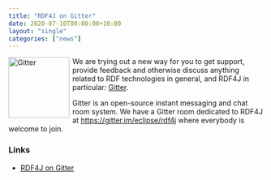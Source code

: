 ```yaml
---
title: "RDF4J on Gitter"
date: 2020-07-10T00:00:00+10:00
layout: "single"
categories: ["news"]
---
```


<a href="https://gitter.im/eclipse/rdf4j"><img src="/images/logos/gitter.png" width="120" alt="Gitter" align="left" style="margin-right: 6px;"></a>

We are trying out a new way for you to get support, provide feedback and otherwise discuss anything related to RDF technologies in general, and RDF4J in particular: [Gitter](https://gitter.im/eclipse/rdf4j). 

Gitter is an open-source instant messaging and chat room system. We have a Gitter room dedicated to RDF4J at https://gitter.im/eclipse/rdf4j where everybody is welcome to join.

<!--more-->
### Links

- [RDF4J on Gitter](https://gitter.im/eclipse/rdf4j) 
